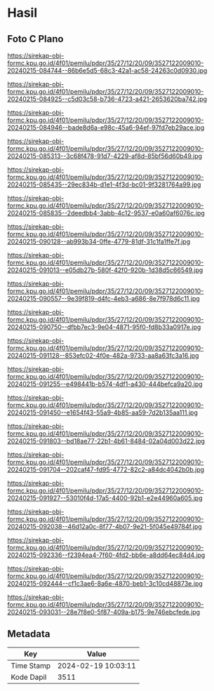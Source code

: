 # Hasil

## Foto C Plano

https://sirekap-obj-formc.kpu.go.id/4f01/pemilu/pdpr/35/27/12/20/09/3527122009010-20240215-084744--86b6e5d5-68c3-42a1-ac58-24263c0d0930.jpg

https://sirekap-obj-formc.kpu.go.id/4f01/pemilu/pdpr/35/27/12/20/09/3527122009010-20240215-084925--c5d03c58-b736-4723-a421-2653620ba742.jpg

https://sirekap-obj-formc.kpu.go.id/4f01/pemilu/pdpr/35/27/12/20/09/3527122009010-20240215-084946--bade8d6a-e98c-45a6-94ef-97fd7eb29ace.jpg

https://sirekap-obj-formc.kpu.go.id/4f01/pemilu/pdpr/35/27/12/20/09/3527122009010-20240215-085313--3c68f478-91d7-4229-af8d-85bf56d60b49.jpg

https://sirekap-obj-formc.kpu.go.id/4f01/pemilu/pdpr/35/27/12/20/09/3527122009010-20240215-085435--29ec834b-d1e1-4f3d-bc01-9f3281764a99.jpg

https://sirekap-obj-formc.kpu.go.id/4f01/pemilu/pdpr/35/27/12/20/09/3527122009010-20240215-085835--2deedbb4-3abb-4c12-9537-e0a60af6076c.jpg

https://sirekap-obj-formc.kpu.go.id/4f01/pemilu/pdpr/35/27/12/20/09/3527122009010-20240215-090128--ab993b34-0ffe-4779-81df-31c1fa1ffe7f.jpg

https://sirekap-obj-formc.kpu.go.id/4f01/pemilu/pdpr/35/27/12/20/09/3527122009010-20240215-091013--e05db27b-580f-42f0-920b-1d38d5c66549.jpg

https://sirekap-obj-formc.kpu.go.id/4f01/pemilu/pdpr/35/27/12/20/09/3527122009010-20240215-090557--9e39f819-d4fc-4eb3-a686-8e7f978d6c11.jpg

https://sirekap-obj-formc.kpu.go.id/4f01/pemilu/pdpr/35/27/12/20/09/3527122009010-20240215-090750--dfbb7ec3-9e04-4871-95f0-fd8b33a0917e.jpg

https://sirekap-obj-formc.kpu.go.id/4f01/pemilu/pdpr/35/27/12/20/09/3527122009010-20240215-091128--853efc02-4f0e-482a-9733-aa8a63fc3a16.jpg

https://sirekap-obj-formc.kpu.go.id/4f01/pemilu/pdpr/35/27/12/20/09/3527122009010-20240215-091255--e498441b-b574-4df1-a430-444befca9a20.jpg

https://sirekap-obj-formc.kpu.go.id/4f01/pemilu/pdpr/35/27/12/20/09/3527122009010-20240215-091450--e1654f43-55a9-4b85-aa59-7d2b135aa111.jpg

https://sirekap-obj-formc.kpu.go.id/4f01/pemilu/pdpr/35/27/12/20/09/3527122009010-20240215-091803--bd18ae77-22b1-4b61-8484-02a04d003d22.jpg

https://sirekap-obj-formc.kpu.go.id/4f01/pemilu/pdpr/35/27/12/20/09/3527122009010-20240215-091704--202caf47-fd95-4772-82c2-a84dc4042b0b.jpg

https://sirekap-obj-formc.kpu.go.id/4f01/pemilu/pdpr/35/27/12/20/09/3527122009010-20240215-091927--53010f4d-17a5-4400-92b1-e2e44960a605.jpg

https://sirekap-obj-formc.kpu.go.id/4f01/pemilu/pdpr/35/27/12/20/09/3527122009010-20240215-092038--46d12a0c-8f77-4b07-9e21-5f045e49784f.jpg

https://sirekap-obj-formc.kpu.go.id/4f01/pemilu/pdpr/35/27/12/20/09/3527122009010-20240215-092336--f2394ea4-7f60-4fd2-bb6e-a8dd64ec84d4.jpg

https://sirekap-obj-formc.kpu.go.id/4f01/pemilu/pdpr/35/27/12/20/09/3527122009010-20240215-092444--cf1c3ae6-8a6e-4870-beb1-3c10cd48873e.jpg

https://sirekap-obj-formc.kpu.go.id/4f01/pemilu/pdpr/35/27/12/20/09/3527122009010-20240215-093031--28e7f8e0-5f87-409a-b175-9e746ebcfede.jpg


## Metadata

| Key        | Value               |
| ---------- | ------------------- |
| Time Stamp | 2024-02-19 10:03:11 |
| Kode Dapil | 3511                |



